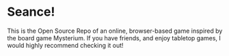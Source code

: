 # Seance!

This is the Open Source Repo of an online, browser-based game inspired by the board game Mysterium. If you have friends, and enjoy tabletop games, I would highly recommend checking it out!

